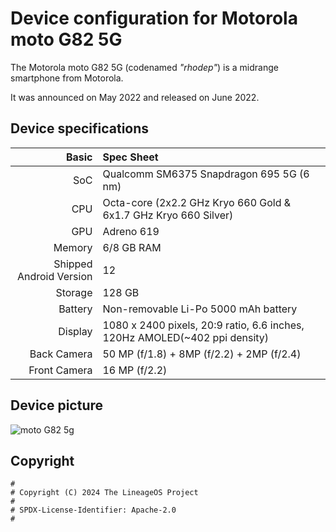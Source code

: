 Device configuration for Motorola moto G82 5G
=========================================

The Motorola moto G82 5G (codenamed _"rhodep"_) is a midrange smartphone from Motorola.

It was announced on May 2022 and released on June 2022.

## Device specifications

Basic   | Spec Sheet
-------:|:-------------------------
SoC     | Qualcomm SM6375 Snapdragon 695 5G (6 nm)
CPU     | Octa-core (2x2.2 GHz Kryo 660 Gold & 6x1.7 GHz Kryo 660 Silver)
GPU     | Adreno 619
Memory  | 6/8 GB RAM
Shipped Android Version | 12
Storage | 128 GB
Battery | Non-removable Li-Po 5000 mAh battery
Display | 1080 x 2400 pixels, 20:9 ratio, 6.6 inches, 120Hz AMOLED(~402 ppi density)
Back Camera  | 50 MP (f/1.8) + 8MP (f/2.2) + 2MP (f/2.4)
Front Camera  | 16 MP (f/2.2)

## Device picture
![moto G82 5g](https://motorolain.vtexassets.com/arquivos/ids/157314-1200-auto?width=1200&height=auto&aspect=true "moto G82 5g")


## Copyright

```
#
# Copyright (C) 2024 The LineageOS Project
#
# SPDX-License-Identifier: Apache-2.0
#
